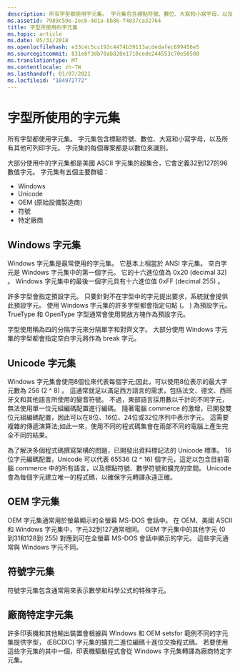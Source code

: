 ```yaml
---
description: 所有字型都使用字元集。 字元集包含標點符號、數位、大寫和小寫字母，以及所有其他可列印字元。 字元集的每個專案都是以數位來識別。
ms.assetid: 7989c59e-2ec6-4d1a-bb86-f4037ca32764
title: 字型所使用的字元集
ms.topic: article
ms.date: 05/31/2018
ms.openlocfilehash: e33c4c5cc193c4474b39113acdedafec699456e5
ms.sourcegitcommit: 831e8f3db78ab820e1710cede244553c70e50500
ms.translationtype: MT
ms.contentlocale: zh-TW
ms.lasthandoff: 01/07/2021
ms.locfileid: "104972772"
---
```

# <a name="character-sets-used-by-fonts"></a>字型所使用的字元集

所有字型都使用字元集。 字元集包含標點符號、數位、大寫和小寫字母，以及所有其他可列印字元。 字元集的每個專案都是以數位來識別。

大部分使用中的字元集都是美國 ASCII 字元集的超集合，它會定義32到127的96數值字元。 字元集有五個主要群組：

-   Windows
-   Unicode
-   OEM (原始設備製造商)
-   符號
-   特定廠商

## <a name="windows-character-set"></a>Windows 字元集

Windows 字元集是最常使用的字元集。 它基本上相當於 ANSI 字元集。 空白字元是 Windows 字元集中的第一個字元。 它的十六進位值為 0x20 (decimal 32) 。 Windows 字元集中的最後一個字元具有十六進位值 0xFF (decimal 255) 。

許多字型會指定預設字元。 只要針對不在字型中的字元提出要求，系統就會提供此預設字元。 使用 Windows 字元集的許多字型都會指定句點 (。 ) 為預設字元。 TrueType 和 OpenType 字型通常會使用開放方塊作為預設字元。

字型使用稱為四的分隔字元來分隔單字和對齊文字。 大部分使用 Windows 字元集的字型都會指定空白字元將作為 break 字元。

## <a name="unicode-character-set"></a>Unicode 字元集

Windows 字元集會使用8個位來代表每個字元;因此，可以使用8位表示的最大字元數為 256 (2 ^ 8) 。 這通常就足以滿足西方語言的需求，包括法文、德文、西班牙文和其他語言所使用的變音符號。 不過，東部語言採用數以千計的不同字元，無法使用單一位元組編碼配置進行編碼。 隨著電腦 commerce 的激增，已開發雙位元組編碼配置，因此可以在8位、16位、24位或32位序列中表示字元。 這需要複雜的傳遞演算法;如此一來，使用不同的程式碼集會在兩部不同的電腦上產生完全不同的結果。

為了解決多個程式碼撰寫架構的問題，已開發出資料標記法的 Unicode 標準。 16位字元編碼配置，Unicode 可以代表 65536 (2 ^ 16) 個字元，這足以包含目前電腦 commerce 中的所有語言，以及標點符號、數學符號和擴充的空間。 Unicode 會為每個字元建立唯一的程式碼，以確保字元轉譯永遠正確。

## <a name="oem-character-set"></a>OEM 字元集

OEM 字元集通常用於螢幕顯示的全螢幕 MS-DOS 會話中。 在 OEM、美國 ASCII 和 Windows 字元集中，字元32到127通常相同。 OEM 字元集中的其他字元 (0 到31和128到 255) 對應到可在全螢幕 MS-DOS 會話中顯示的字元。 這些字元通常與 Windows 字元不同。

## <a name="symbol-character-set"></a>符號字元集

符號字元集包含通常用來表示數學和科學公式的特殊字元。

## <a name="vendor-specific-character-sets"></a>廠商特定字元集

許多印表機和其他輸出裝置會根據與 Windows 和 OEM setsfor 範例不同的字元集提供字型， (EBCDIC) 字元集的擴充二進位編碼十進位交換程式碼。 若要使用這些字元集的其中一個，印表機驅動程式會從 Windows 字元集轉譯為廠商特定字元集。

 

 



